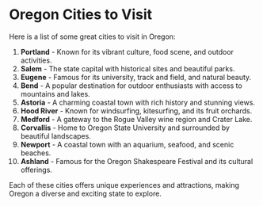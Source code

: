 # Oregon Cities to Visit

Here is a list of some great cities to visit in Oregon:

1. **Portland** - Known for its vibrant culture, food scene, and outdoor activities.
2. **Salem** - The state capital with historical sites and beautiful parks.
3. **Eugene** - Famous for its university, track and field, and natural beauty.
4. **Bend** - A popular destination for outdoor enthusiasts with access to mountains and lakes.
5. **Astoria** - A charming coastal town with rich history and stunning views.
6. **Hood River** - Known for windsurfing, kitesurfing, and its fruit orchards.
7. **Medford** - A gateway to the Rogue Valley wine region and Crater Lake.
8. **Corvallis** - Home to Oregon State University and surrounded by beautiful landscapes.
9. **Newport** - A coastal town with an aquarium, seafood, and scenic beaches.
10. **Ashland** - Famous for the Oregon Shakespeare Festival and its cultural offerings.

Each of these cities offers unique experiences and attractions, making Oregon a diverse and exciting state to explore.

